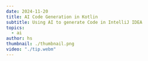```yaml
---
date: 2024-11-20
title: AI Code Generation in Kotlin
subtitle: Using AI to generate Code in IntelliJ IDEA
topics:
  - ai
author: hs
thumbnail: ./thumbnail.png
video: "./tip.webm"
---
```

